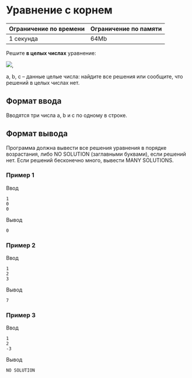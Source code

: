 # Уравнение с корнем

| Ограничение по времени |  Ограничение по памяти|
|--|--|
| 1 секунда | 64Mb |

Решите **в целых числах** уравнение:

![](https://contest.yandex.ru/testsys/tex/render/XHNxcnR7YXgrYn09Yw==.png),

a, b, c – данные целые числа: найдите все решения или сообщите, что решений в целых числах нет.

## Формат ввода

Вводятся три числа a, b и c по одному в строке.

## Формат вывода

Программа должна вывести все решения уравнения в порядке возрастания, либо NO SOLUTION (заглавными буквами), если решений нет. Если решений бесконечно много, вывести MANY SOLUTIONS.

### Пример 1

Ввод

    1
    0
    0

Вывод

    0

### Пример 2

Ввод

    1
    2
    3

Вывод

    7

### Пример 3

Ввод

    1
    2
    -3

Вывод

    NO SOLUTION
